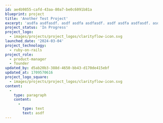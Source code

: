 ```yaml
---
id: ae4b9855-cafd-43aa-80a7-be0c6091b81a
blueprint: project
title: 'Another Test Project'
excerpt: 'asdfa asdfasdf. asdf asdfa asdfasdf. asdf asdfa asdfasdf. asdf asdfa asdfasdf. asdf asdfa asdfasdf. asdf asdfa asdfasdf. asdf asdfa asdfasdf. asdf asdfa asdfasdf. asdf asdfa asdfasdf. asdf asdfa asdfasdf. asdf'
project_status: 'In Progress'
project_logo:
  - images/projects/project_logos/clarityflow-icon.svg
launched_date: '2024-03-04'
project_technology:
  - ruby-on-rails
project_role:
  - product-manager
  - founder
updated_by: d5ab20b3-388d-4650-bb43-d170de415ebf
updated_at: 1709570616
project_logo_square:
  - images/projects/project_logos/clarityflow-icon.svg
content:
  -
    type: paragraph
    content:
      -
        type: text
        text: asdf
---
```

